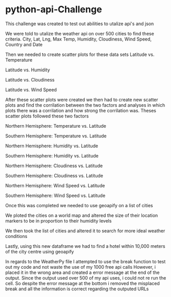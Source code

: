 # python-api-Challenge

This challenge was created to test out abilities to utalize api's and json

We were told to utalize the weather api on over 500 cities to find these criteria.
City,	Lat, Lng, Max Temp, Humidity,	Cloudiness,	Wind Speed,	Country and Date

Then we needed to create scatter plots for these data sets 
  Latitude vs. Temperature

  Latitude vs. Humidity

  Latitude vs. Cloudiness

  Latitude vs. Wind Speed

After these scatter plots were created we then had to create new scatter plots and find the corrilation between the two factors and analyses in which plots
there was a corrilation and how strong the corrilation was. Theses scatter plots followed these two factors

  Northern Hemisphere: Temperature vs. Latitude

  Southern Hemisphere: Temperature vs. Latitude

  Northern Hemisphere: Humidity vs. Latitude

  Southern Hemisphere: Humidity vs. Latitude

  Northern Hemisphere: Cloudiness vs. Latitude

  Southern Hemisphere: Cloudiness vs. Latitude

  Northern Hemisphere: Wind Speed vs. Latitude

  Southern Hemisphere: Wind Speed vs. Latitude


Once this was completed we needed to use geoapify on a list of cities

We ploted the cities on a world map and altered the size of their location markers to be in proportion to their humidity levels

We then took the list of cities and altered it to search for more ideal weather conditions

Lastly, using this new dataframe we had to find a hotel within 10,000 meters of the city centre using geoapify

In regards to the WeatherPy file
I attempted to use the break function to test out my code and not waste the use of my 1000 free api calls
However, i placed it in the wrong area and created a error message at the end of the output. Since the output used over 500 of my api uses, i could not re run the cell. So despite the error message at the bottom i removed the misplaced break and all the information is correct regarding the outputed URLs








